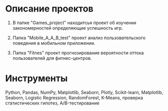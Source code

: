# Описание проектов

1. В папке "Games_project" находитсья проект об изучении закономерностей определяющие успешность игр.

2. Папка "Mobile_A_A_B_test" проект анализ пользовательского поведения в мобильном приложении.

3. Папка "Fitnes" проект прогнозирование вероятности оттока пользователей для фитнес-центров.

# Инструменты
Python, Pandas, NumPy, Matplotlib, Seaborn, Plotly, Scikit-learn, Matplotlib, Seaborn, Logistic Regression, RandomForest, K-Means, проверка статистических гипотез, A/B-тестирование
